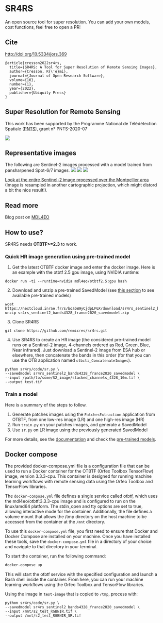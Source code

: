 # SR4RS

An open source tool for super resolution.
You can add your own models, cost functions, feel free to open a PR!

## Cite

http://doi.org/10.5334/jors.369

```
@article{cresson2022sr4rs,
  title={SR4RS: A Tool for Super Resolution of Remote Sensing Images},
  author={Cresson, R{\'e}mi},
  journal={Journal of Open Research Software},
  volume={10},
  number={1},
  year={2022},
  publisher={Ubiquity Press}
}
```

## Super Resolution for Remote Sensing

This work has been supported by the Programme National de Télédétection Spatiale ([PNTS](http://programmes.insu.cnrs.fr/pnts/)), grant n° PNTS-2020-07 

<img src ="doc/logos.jpg" />

## Representative images

The following are Sentinel-2 images processed with a model trained from pansharpened Spot-6/7 images.
<img src ="doc/c3.jpg" />
<img src ="doc/c2.jpg" />
<img src ="doc/c1.jpg" />

[Look at the entire Sentinel-2 image processed over the Montpellier area](https://remicres.github.io/super-resolution) (Image is resampled in another cartographic projection, which might distord a bit the nice result!).

## Read more

Blog post on [MDL4EO](https://mdl4eo.irstea.fr/2019/03/29/enhancement-of-sentinel-2-images-at-1-5m/)

## How to use?

SR4RS needs **OTBTF>=2.3** to work.

### Quick HR image generation using pre-trained model

1. Get the latest OTBTF docker image and enter the docker image.  Here is an example with the otbtf 2.5 gpu image, using NVIDIA runtime:
```
docker run -ti --runtime=nvidia mdl4eo/otbtf2.5:gpu bash
```

2. Download and unzip a pre-trained SavedModel (see [this section](doc/PRETRAINED_MODELS.md) to see available pre-trained models)
```
wget https://nextcloud.inrae.fr/s/boabW9yCjdpLPGX/download/sr4rs_sentinel2_bands4328_france2020_savedmodel.zip
unzip sr4rs_sentinel2_bands4328_france2020_savedmodel.zip
```

3. Clone SR4RS
```
git clone https://github.com/remicres/sr4rs.git
```

4. Use SR4RS to create an HR image (the considered pre-trained model runs on a Sentinel-2 image, 4-channels ordered as Red, Green, Blue, Near infrared). Just download a Sentinel-2 image from ESA hub or elsewhere, then concatenate the bands in this order (for that you can use the OTB application named `otbcli_ConcatenateImages`).
```
python sr4rs/code/sr.py \
--savedmodel sr4rs_sentinel2_bands4328_france2020_savedmodel \
--input /path/to/some/S2_image/stacked_channels_4328_10m.tif \
--output test.tif
```

### Train a model

Here is a summary of the steps to follow.
1. Generate patches images using the `PatchesExtraction` application from OTBTF, from one low-res image (LR) and one high-res image (HR)
2. Run `train.py` on your patches images, and generate a SavedModel
3. Use `sr.py` on LR image using the previously generated SavedModel

For more details, see the [documentation](doc/HOW_TO.md) and check the [pre-trained models](doc/PRETRAINED_MODELS.md).

## Docker compose
The provided docker-compose.yml file is a configuration file that can be used to run a Docker container for the OTBTF (Orfeo Toolbox TensorFlow) image, version 3.3.3-cpu. This container is designed for running machine learning workflows with remote sensing data using the Orfeo Toolbox and TensorFlow libraries.

The `docker-compose.yml` file defines a single service called otbtf, which uses the mdl4eo/otbtf:3.3.3-cpu image and is configured to run on the linux/amd64 platform. The stdin_open and tty options are set to true, allowing interactive mode for the container. Additionally, the file defines a volume mount that allows the /tmp directory on the host machine to be accessed from the container at the `/mnt` directory.

To use this `docker-compose.yml` file, you first need to ensure that Docker and Docker Compose are installed on your machine. Once you have installed these tools, save the `docker-compose.yml` file in a directory of your choice and navigate to that directory in your terminal.

To start the container, run the following command:

```bash
docker-compose up
```

This will start the otbtf service with the specified configuration and launch a Bash shell inside the container. From here, you can run your machine learning workflows using the Orfeo Toolbox and TensorFlow libraries.

Using the image in `test-image` that is copied to `/tmp`, process with:

```
python sr4rs/code/sr.py \
--savedmodel sr4rs_sentinel2_bands4328_france2020_savedmodel \
--input /mnt/s2_test_RGBNIR.tif \
--output /mnt/s2_test_RGBNIR_SR.tif
```